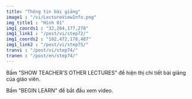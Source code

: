 ```yaml
---
title: "Thông tin bài giảng"
image1 : "/vi/LectureViewInfo.png"
img_title1 : "Hình 01"
img1_coords1 : "32,264,177,278"
img1_link1 : "/post/vi/step72/"
img1_coords2 : "102,472,178,487"
img1_link2 : "/post/vi/step75/"
tranvi : "/post/vi/step74/"
tranen : "/post/en/step74/"
---
```

Bấm "SHOW TEACHER'S OTHER LECTURES" để hiện thị chi tiết bài giảng của giáo viên.

Bấm "BEGIN LEARN" để bắt đầu xem video.